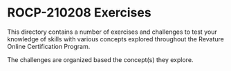 # ROCP-210208 Exercises

This directory contains a number of exercises and challenges to test your knowledge of skills with various concepts explored throughout the Revature Online Certification Program.

The challenges are organized based the concept(s) they explore. 